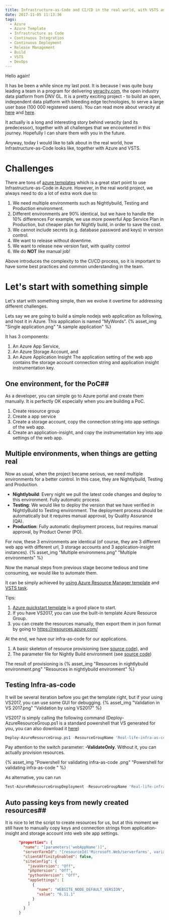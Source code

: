 ```yaml
---
title: Infrastructure-as-Code and CI/CD in the real world, with VSTS and Azure (Part 1)
date: 2017-11-05 11:13:36
tags:
  - Azure 
  - Azure Template
  - Infrastructure as Code
  - Continuous Integration
  - Continuous Deployment
  - Release Management
  - Build 
  - VSTS
  - DevOps 
---
```

Hello again! 

It has be been a while since my last post. It is because I was quite busy leading a team in a program for delivering [veracity.com](https://www.veracity.com), the open industry data platform from DNV GL. It is a pretty exciting project - to build an open, independent data platform with bleeding edge technologies, to serve a large user base (100 000 registered users). You can read more about veracity at [here](https://www.dnvgl.com/data-platform/index.html) and [here](https://www.veracity.com/articles/why-we-build-veracity).

It actually is a long and interesting story behind veracity (and its predecessor), together with all challenges that we encountered in this journey. Hopefully I can share them with you in the future.

Anyway, today I would like to talk about in the real world, how Infrastructure-as-Code looks like, together with Azure and VSTS.     

<!-- more -->
# Challenges #
There are tons of [azure templates](https://github.com/Azure/azure-quickstart-templates) which is a great start point to use Infrastructure-as-Code in Azure. However, in the real world project, we always need to do a lot of extra work due to:
1.	We need multiple environments such as Nightlybuild, Testing and Production environment. 
2.	Different environments are 90% identical, but we have to handle the 10% differences
	For example, we use more powerful App Service Plan in Production, but cheaper plan for Nightly build, in order to save the cost.
3.	We cannot include secrets (e.g. database password and keys) in version control.  
4.	We want to release without downtime.
5.	We want to release new version fast, with quality control
6.	We do **NOT** like manual job!

Above introduces the complexity to the CI/CD process, so it is important to have some best practices and common understanding in the team.


# Let's start with something simple #
Let's start with something simple, then we evolve it overtime for addressing different challenges.

Lets say we are going to build a simple nodejs web application as following, and host it in Azure. This application is named "MyWords".
{% asset_img "Single application.png" "A sample application" %}

It has 3 components:
1. An Azure App Service, 
2. An Azure Storage Account, and
3. An Azure Application Insight
The application setting of the web app contains the storage account connection string and application insight instrumentation key.

## One environment, for the PoC##
As a developer, you can simple go to Azure portal and create them manually. It is perfectly OK especially when you are building a PoC.
1. Create resource group
2. Create a app service
3. Create a storage account, copy the connection string into app settings of the web app.
4. Create an application-insight, and copy the instrumentation key into app settings of the web app.


## Multiple environments, when things are getting real ##
Now as usual, when the project became serious, we need multiple environments for a better control. In this case, they are Nightlybuild, Testing and Production. 
- **Nightlybuild**: Every night we pull the latest code changes and deploy to this environment. Fully automatic process. 
- **Testing**: We would like to deploy the version that we have verified in NightlyBuild to Testing environment. The deployment process should be automatically but it requires manual approval, by Quality Assurance (QA).
- **Production**: Fully automatic deployment process, but requires manual approval, by Product Owner (PO).

For now, these 3 environments are identical (of course, they are 3 different web app with different url, 3 storage accounts and 3 application-insight instances). 
{% asset_img "Multiple environmens.png" "Multiple environments" %}

Now the manual steps from previous stage become tedious and time consuming, we would like to automate them.  

It can be simply achieved by [using Azure Resource Manager template](https://docs.microsoft.com/en-us/azure/azure-resource-manager/vs-azure-tools-resource-groups-deployment-projects-create-deploy) and [VSTS task](https://docs.microsoft.com/en-us/azure/vs-azure-tools-resource-groups-ci-in-vsts). 

Tips: 
1. [Azure quickstart template](https://github.com/Azure/azure-quickstart-templates "Azure quickstart template") is a good place to start.
2. If you have VS2017, you can use the built-in template Azure Resource Group. 
3. you can create the resources manually, then export them in json format by going to https://resources.azure.com/ 

At the end, we have our infra-as-code for our applications.
1. A basic skeleton of resource provisioning (see [source code](https://github.com/linkcd/real-life-infra-as-code/blob/01924d966dc4c5f1d6c195943337ef222e1dd162/Real-life-infra-as-code/azuredeploy.json)), and
2. The parameter file for Nightly Build environment (see [source code](https://github.com/linkcd/real-life-infra-as-code/blob/01924d966dc4c5f1d6c195943337ef222e1dd162/Real-life-infra-as-code/azuredeploy.nightlybuild.parameters.json))

The result of provisioning is 
{% asset_img "Resources in nightlybuild environment.png" "Resources in nightlybuild environment" %}


## Testing Infra-as-code  ##
It will be several iteration before you get the template right, but if your using VS2017, you can use some GUI for debugging. 
{% asset_img "Validation in VS 2017.png" "Validation by using VS2017" %}

VS2017 is simply calling the following command (Deploy-AzureResourceGroup.ps1 is a standard powershell that VS generated for you, you can also download it [here](https://github.com/linkcd/real-life-infra-as-code/blob/master/Real-life-infra-as-code/Deploy-AzureResourceGroup.ps1))
```powershell
Deploy-AzureResourceGroup.ps1 -ResourceGroupName 'Real-life-infra-as-code-manual-testing' -ResourceGroupLocation 'northeurope' -TemplateFile 'azuredeploy.json' -TemplateParametersFile 'azuredeploy.nightlybuild.parameters.json' -ValidateOnly
```
Pay attention to the switch parameter: **-ValidateOnly**. Without it, you can actually provision resources.

{% asset_img "Powershell for validating infra-as-code .png" "Powershell for validating infra-as-code " %}

As alternative, you can run 
```powershell
Test-AzureRmResourceGroupDeployment -ResourceGroupName 'Real-life-infra-as-code-manual-testing' -TemplateFile $Env:BUILD_SOURCESDIRECTORY\Real-life-infra-as-code\azuredeploy.json -TemplateParameterFile $Env:BUILD_SOURCESDIRECTORY\Real-life-infra-as-code\azuredeploy.nightlybuild.parameters.json
```

## Auto passing keys from newly created resources##
It is nice to let the script to create resources for us, but at this moment we still have to manually copy keys and connection strings from application-insight and storage account into web site app settings. 

```json
      "properties": {
        "name": "[parameters('webAppName')]",
        "serverFarmId": "[resourceId('Microsoft.Web/serverfarms', variables('serverFarmName'))]",
        "clientAffinityEnabled": false,
        "siteConfig": {
          "javaVersion": "Off",
          "phpVersion": "Off",
          "pythonVersion": "Off",
          "appSettings": [
            {
              "name": "WEBSITE_NODE_DEFAULT_VERSION",
              "value": "6.11.1"
            }
          ]
        }
      }
```



